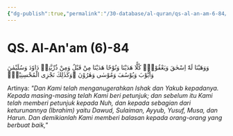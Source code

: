 ```yaml
---
{"dg-publish":true,"permalink":"/30-database/al-quran/qs-al-an-am-6-84/"}
---
```



# QS. Al-An'am (6)-84
وَوَهَبْنَا لَهٗٓ اِسْحٰقَ وَيَعْقُوْبَۗ  كُلًّا هَدَيْنَا وَنُوْحًا هَدَيْنَا مِنْ قَبْلُ وَمِنْ ذُرِّيَّتِهٖ دَاوٗدَ وَسُلَيْمٰنَ وَاَيُّوْبَ وَيُوْسُفَ وَمُوْسٰى وَهٰرُوْنَ ۗوَكَذٰلِكَ نَجْزِى الْمُحْسِنِيْنَۙ 

Artinya: *"Dan Kami telah menganugerahkan Ishak dan Yakub kepadanya. Kepada masing-masing telah Kami beri petunjuk; dan sebelum itu Kami telah memberi petunjuk kepada Nuh, dan kepada sebagian dari keturunannya (Ibrahim) yaitu Dawud, Sulaiman, Ayyub, Yusuf, Musa, dan Harun. Dan demikianlah Kami memberi balasan kepada orang-orang yang berbuat baik,"*
